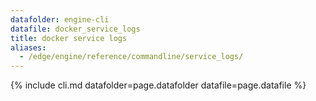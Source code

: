 ```yaml
---
datafolder: engine-cli
datafile: docker_service_logs
title: docker service logs
aliases:
  - /edge/engine/reference/commandline/service_logs/
---
```

<!--
This page is automatically generated from Docker's source code. If you want to
suggest a change to the text that appears here, open a ticket or pull request
in the source repository on GitHub:

https://github.com/docker/cli
-->

{% include cli.md datafolder=page.datafolder datafile=page.datafile %}
